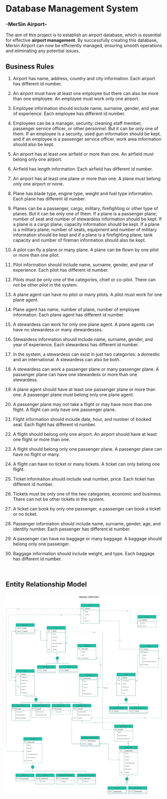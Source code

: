 # Database  Management  System
### -MerSin  Airport-

The aim of this project is to establish an airport database, which is essential for effective **airport management**. By successfully creating this database, Mersin Airport can now be efficiently managed, ensuring smooth operations and eliminating any potential issues.



## Business  Rules

1.  Airport has name, address, country and city information. Each airport has different id  number.
2.  An airport must have at least one employee but there can also be more than one  employee.  An  employee  must  work  only  one  airport.
3.  Employee information should include name, surname, gender, and year of  experience.  Each  employee  has  different id  number.
4.  Employees can be a manager, security, cleaning staff member, passenger service  officer, or other personnel. But it can be only one of them. If an employee is a  security, used gun information should be kept, and if an employee is a passenger  service officer,  work  area  information should  also  be  kept.
5.  An airport has at least one airfield or more than one. An airfield must belong only  one airport.
6. Airfield  has  length  information.  Each  airfield  has  different  id  number.
7.  An airport has at least one plane or more than one. A plane must belong only one  airport or  none.
8.  Plane has blade type, engine type, weight and fuel type information. Each plane has  different id  number.
9.  Planes can be a passenger, cargo, military, firefighting or other type of planes. But it  can be only one of them. If a plane is a passenger plane; number of seat and number  of stewardess information should be kept. If a plane is a cargo plane; capacity  information should be kept. If a plane is a military plane; number of seats, equipment  and number of military information should be kept and if a plane is a firefighting  plane; tank  capacity  and  number  of  fireman information  should  also  be  kept.
10. A pilot can  fly  a  plane  or  many  plane.  A  plane can  be  flown  by  one  pilot  or  more  than  one  pilot.
11.  Pilot information should include name, surname, gender, and year of experience.  Each pilot  has  different  id  number.
12.  Pilots must be only one of the categories, chief or co-pilot. There can not be other  pilot  in  the  system.
13.  A  plane agent  can  have  no  pilot  or many  pilots.  A  pilot  must  work  for one  plane  agent.
14.  Plane  agent  has  name,  number  of  plane,  number  of employee  information.  Each  plane  agent  has  different  id  number.
15.  A stewardess can work for only one plane agent. A plane agents can have no  stewardess  or  many stewardesses.
16.  Stewardess information should include name, surname, gender, and year of  experience.  Each stewardess has  different  id number.
17.  In the system, a stewardess can exist in just two categories: a domestic and an  international.  A  stewardess can  also  be both.
18.  A stewardess can work a passenger plane or many passenger plane. A passenger  plane  can have  one  stewardess  or  more  than  one stewardess.
19.  A plane agent should have at least one passenger plane or more than one. A  passenger  plane  must  belong only  one  plane  agent.
20.  A passenger plane may not take a flight or may have more than one flight. A flight  can only  have  one passenger  plane.
21.  Flight information should include date, hour, and number of booked seat. Each flight  has  different  id  number.
22.  A flight should belong only one airport. An airport should have at least one flight or  more  than  one.
24.  A flight should belong only one passenger plane. A passenger plane can have no flight  or  many.
25.  A  flight can  have  no  ticket or  many  tickets.  A  ticket  can  only  belong one  flight.
26.  Ticket information should include seat number, price. Each ticket has different id  number.
27.  Tickets must be only one of the two categories, economic and business. There can  not  be  other  tickets  in  the  system.
28.  A  ticket  can  book  by  only  one  passenger,  a  passenger can  book  a  ticket  or  no  ticket.
29.  Passenger information should include name, surname, gender, age, and identity  number.  Each  passenger  has different id  number.
30.  A passenger can have no baggage or many baggage. A baggage should belong only  one  passenger.

31. Baggage information should include weight, and type. Each baggage has different id  number.
<br/>

## Entity  Relationship Model
![](MerSinLizbon.drawio.png)

